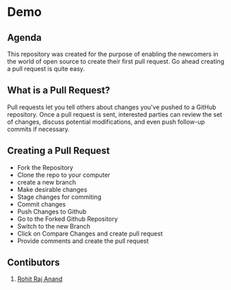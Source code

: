 # Demo 

## Agenda
This repository was created for the purpose of enabling the newcomers in the world of open source to create their first pull request. Go ahead creating a pull request is quite easy.

## What is a Pull Request?
Pull requests let you tell others about changes you've pushed to a GitHub repository. Once a pull request is sent, interested parties can review the set of changes, discuss potential modifications, and even push follow-up commits if necessary.

## Creating a Pull Request
- Fork the Repository
- Clone the repo to your computer
- create a new branch
- Make desirable changes
- Stage changes for commiting
- Commit changes
- Push Changes to Github
- Go to the Forked Github Repository
- Switch to the new Branch
- Click on Compare Changes and create pull request
- Provide comments and create the pull request



## Contibutors
1. [Rohit Raj Anand](https://github.com/rht6226)
